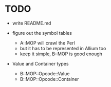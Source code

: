 <!----------------------------------------------------------------------------->
# TODO
<!----------------------------------------------------------------------------->

- write README.md

- figure out the symbol tables
    - A::MOP will crawl the Perl
    - but it has to be represented in Allium too
    - keep it simple, B::MOP is good enough

- Value and Container types
    - B::MOP::Opcode::Value
    - B::MOP::Opcode::Container
